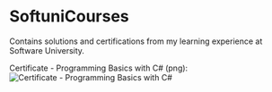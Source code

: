 # SoftuniCourses
Contains solutions and certifications from my learning experience at Software University.

Certificate - Programming Basics with C# (png):
![Certificate - Programming Basics with C#](https://user-images.githubusercontent.com/55868166/197200912-98e3f436-3979-4c35-8794-d0efef303a50.png)


